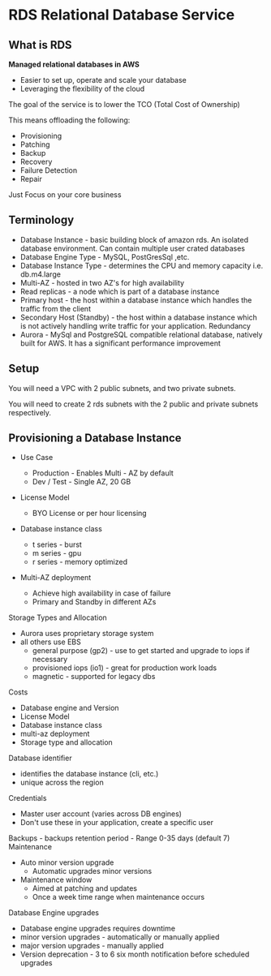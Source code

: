 # RDS Relational Database Service


## What is RDS

**Managed relational databases in AWS**

- Easier to set up, operate and scale your database
- Leveraging the flexibility of the cloud

The goal of the service is to lower the TCO (Total Cost of Ownership)

This means offloading the following:

- Provisioning
- Patching
- Backup
- Recovery
- Failure Detection
- Repair

Just Focus on your core business

## Terminology

- Database Instance - basic building block of amazon rds. An isolated database environment. Can contain multiple user crated databases
- Database Engine Type - MySQL, PostGresSql ,etc.
- Database Instance Type - determines the CPU and memory capacity i.e. db.m4.large
- Multi-AZ - hosted in two AZ's for high availability
- Read replicas - a node which is part of a database instance
- Primary host - the host within a database instance which handles the traffic from the client
- Secondary Host (Standby) - the host within a database instance which is not actively handling write traffic for your application. Redundancy
- Aurora - MySql and PostgreSQL compatible relational database, natively built for AWS. It has a significant performance improvement

## Setup

You will need a VPC with 2 public subnets, and two private subnets.

You will need to create 2 rds subnets with the 2 public and private subnets respectively.

## Provisioning a Database Instance

- Use Case
    - Production - Enables Multi - AZ by default
    - Dev / Test - Single AZ, 20 GB

- License Model 
    - BYO License or per hour licensing

- Database instance class
    - t series - burst
    - m series - gpu
    - r series - memory optimized

- Multi-AZ deployment
    - Achieve high availability in case of failure
    - Primary and Standby in different AZs

Storage Types and Allocation
- Aurora uses proprietary storage system
- all others use EBS
    - general purpose (gp2) - use to get started and upgrade to iops if necessary
    - provisioned iops (io1) - great for production work loads
    - magnetic - supported for legacy dbs


Costs
- Database engine and Version
- License Model
- Database instance class
- multi-az deployment
- Storage type and allocation

Database identifier
- identifies the database instance (cli, etc.)
- unique across the region

Credentials
- Master user account (varies across DB engines)
- Don't use these in your application, create a specific user

Backups
    - backups retention period
        - Range 0-35 days (default 7)
Maintenance
- Auto minor version upgrade
    - Automatic upgrades minor versions
- Maintenance window 
    - Aimed at patching and updates
    - Once a week time range when maintenance occurs

Database Engine upgrades
- Database engine upgrades requires downtime
- minor version upgrades - automatically or manually applied
- major version upgrades - manually applied
- Version deprecation - 3 to 6 six month notification before scheduled upgrades